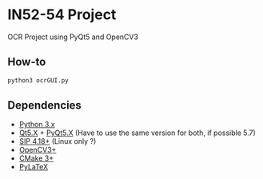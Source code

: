 IN52-54 Project
======

OCR Project using PyQt5 and OpenCV3

How-to
------

```bash
python3 ocrGUI.py
```

Dependencies
------

* [Python 3.x](https://www.python.org/downloads/)
* [Qt5.X](https://www.qt.io/download-open-source/#section-2) + [PyQt5.X](https://www.riverbankcomputing.com/software/pyqt/download5) (Have to use the same version for both, if possible 5.7)
* [SIP 4.18+](https://www.riverbankcomputing.com/software/sip/download) (Linux only ?)
* [OpenCV3+](http://opencv.org/downloads.html)
* [CMake 3+](https://cmake.org/download/)
* [PyLaTeX](https://jeltef.github.io/PyLaTeX/current/index.html)
